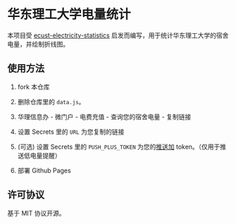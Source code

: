 # 华东理工大学电量统计

本项目受 [ecust-electricity-statistics](https://github.com/lxl66566/ecust-electricity-statistics) 启发而编写，用于统计华东理工大学的宿舍电量，并绘制折线图。

## 使用方法

1. fork 本仓库

2. 删除仓库里的 `data.js`。

3. 华理信息办 - 微门户 - 电费充值 - 查询您的宿舍电量 - 复制链接

4. 设置 Secrets 里的 `URL` 为您复制的链接

5. (可选) 设置 Secrets 里的 `PUSH_PLUS_TOKEN` 为您的[推送加](https://www.pushplus.plus/) token。（仅用于推送低电量提醒）

6. 部署 Github Pages

## 许可协议
基于 MIT 协议开源。